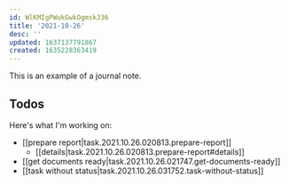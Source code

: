 ```yaml
---
id: WlKMIgPWukGwkOgmskJ36
title: '2021-10-26'
desc: ''
updated: 1637137791867
created: 1635228363419
---
```



This is an example of a journal note.

## Todos

Here's what I'm working on:

- [[prepare report|task.2021.10.26.020813.prepare-report]]
    - [[details|task.2021.10.26.020813.prepare-report#details]]
- [[get documents ready|task.2021.10.26.021747.get-documents-ready]]
- [[task without status|task.2021.10.26.031752.task-without-status]]
